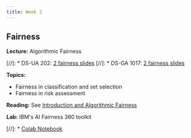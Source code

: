 ```yaml
---
title: Week 2
---
```


## Fairness

**Lecture:** Algorithmic Fairness

[//]: * DS-UA 202: [2 fairness slides](../../../assets/2_Fairness.pdf)
[//]: * DS-GA 1017: [2 fairness slides](../../../assets/2_Fairness.pdf)

**Topics:**

* Fairness in classification and set selection
* Fairness in risk assessment

**Reading:** See [Introduction and Algorithmic Fairness](../../../assets/fairness_reader.pdf)

**Lab:** IBM's AI Fairness 360 toolkit

[//]: * [Colab Notebook](https://colab.research.google.com/drive/1AltLU91gDiVmuWYu6GtfhitqJx5McQUI?usp=sharing)

